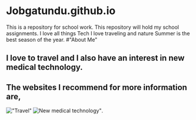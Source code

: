 # Jobgatundu.github.io
This is a repository for school work. This repository will hold my school assignments.
I love all things Tech
I love traveling and nature
Summer is the best season of the year.
#"About Me"
## I love to travel and I also have an interest in new medical technology.
## The websites I recommend for more information are,
!["Travel"](href="https://www.worldtravelguide.net/") ![New medical technology"](https://medicalfuturist.com/10-potential-technological-advances-in-the-future-of-medicine/).
